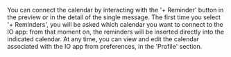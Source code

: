 You can connect the calendar by interacting with the '+ Reminder' button in the preview or in the detail of the single message. The first time you select '+ Reminders', you will be asked which calendar you want to connect to the IO app: from that moment on, the reminders will be inserted directly into the indicated calendar.
At any time, you can view and edit the calendar associated with the IO app from preferences, in the 'Profile' section.